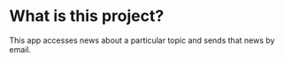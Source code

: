 # What is this project?

This app accesses news about a particular topic and sends that news by email.